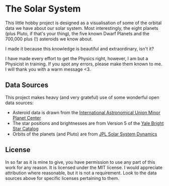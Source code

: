 # The Solar System

This little hobby project is designed as a visualisation of some of the orbital 
data we have about our solar system. Most interestingly, the eight planets (plus
Pluto, if that's your thing), the five known Dwarf Planets and the
700,000 plus (!) asteroids we know about. 

I made it because this knowledge is beautiful and extraordinary, isn't it? 

I have made every effort to get the Physics right, however, I am but a Physicist
in training. If you spot any errors, please make them known to me. I will thank
you with a warm message <3. 


## Data Sources

This project makes heavy (and very grateful) use of some wonderful open data 
sources:

 - Asteroid data is drawn from the [International Astronomical Union Minor Planet Center](https://www.minorplanetcenter.net/data)
 - The star positions and brightnesses are from Version 5 of the [Yale Bright Star Catalog](http://tdc-www.harvard.edu/catalogs/bsc5.html)
 - Orbits of the planets (and Pluto) are from [JPL Solar System Dynamics](https://ssd.jpl.nasa.gov/?planet_phys_par)


## License

In so far as it is mine to give, you have permission to use any part of this 
work for any reason. It is licensed under the MIT license. I would appreciate
attribution where reasonable, but it is not a requirement. Look to the data 
sources above for specific licenses pertaining to them.  
